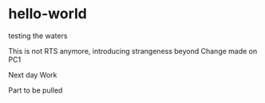# hello-world
testing the waters

This is not RTS anymore, introducing strangeness beyond
Change made on PC1

Next day Work

Part to be pulled
